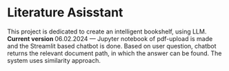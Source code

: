# Literature Asisstant
This project is dedicated to create an intelligent bookshelf, using LLM. <br>
<b> Current version </b>
06.02.2024 — Jupyter notebook of pdf-upload is made and the Streamlit based chatbot is done. Based on user question, chatbot returns the relevant document path, in which the answer can be found. The system uses similarity approach. 
